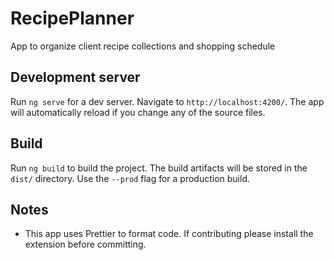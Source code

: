 # RecipePlanner

App to organize client recipe collections and shopping schedule

## Development server

Run `ng serve` for a dev server. Navigate to `http://localhost:4200/`. The app will automatically reload if you change any of the source files.

## Build

Run `ng build` to build the project. The build artifacts will be stored in the `dist/` directory. Use the `--prod` flag for a production build.

## Notes

- This app uses Prettier to format code. If contributing please install the extension before committing.
